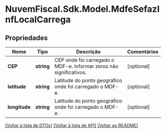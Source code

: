 # NuvemFiscal.Sdk.Model.MdfeSefazInfLocalCarrega

## Propriedades

Nome | Tipo | Descrição | Comentários
------------ | ------------- | ------------- | -------------
**CEP** | **string** | CEP onde foi carregado o MDF-e.  Informar zeros não significativos. | [optional] 
**latitude** | **string** | Latitude do ponto geográfico onde foi carregado o MDF-e. | [optional] 
**longitude** | **string** | Latitude do ponto geográfico onde foi carregado o MDF-e. | [optional] 

[[Voltar à lista de DTOs]](../README.md#documentation-for-models) [[Voltar à lista de API]](../README.md#documentation-for-api-endpoints) [[Voltar ao README]](../README.md)

